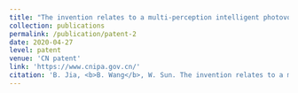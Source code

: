 ```yaml
---
title: "The invention relates to a multi-perception intelligent photovoltaic roof and its design method and design system"
collection: publications
permalink: /publication/patent-2
date: 2020-04-27
level: patent
venue: 'CN patent'
link: 'https://www.cnipa.gov.cn/'
citation: 'B. Jia, <b>B. Wang</b>, W. Sun. The invention relates to a multi-perception intelligent photovoltaic roof and its design method and design system[P]. China: CN202010357623.X, 2020-04-27.'
---
```


